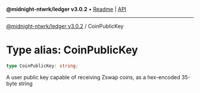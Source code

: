 **@midnight-ntwrk/ledger v3.0.2** • [Readme](../README.md) \| [API](../globals.md)

***

[@midnight-ntwrk/ledger v3.0.2](../README.md) / CoinPublicKey

# Type alias: CoinPublicKey

```ts
type CoinPublicKey: string;
```

A user public key capable of receiving Zswap coins, as a hex-encoded 35-byte
string
